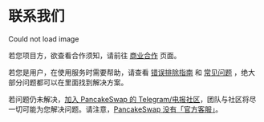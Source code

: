 # 联系我们

Could not load image

若您项目方，欲查看合作须知，请前往 [商业合作](https://docs.pancakeswap.finance/contact-us/business-partnerships) 页面。

若您是用户，在使用服务时需要帮助，请查看 [错误排除指南](https://docs.pancakeswap.finance/help/troubleshooting) 和 [常见问题](https://docs.pancakeswap.finance/help/faq) ，绝大部分问题都可以在里面找到解决方案。

若问题仍未解决，[加入 PancakeSwap 的 Telegram/电报社区](https://t.me/pancakeswap)，团队与社区将尽一切可能为您解决问题。请注意，[PancakeSwap 没有「官方客服」](https://docs.pancakeswap.finance/contact-us/customer-support)。
